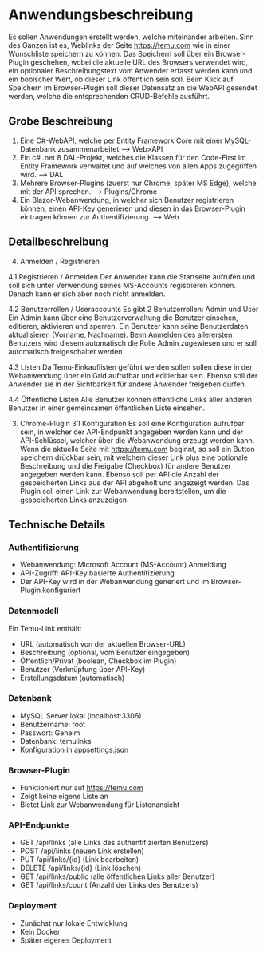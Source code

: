 # Anwendungsbeschreibung

Es sollen Anwendungen erstellt werden, welche miteinander arbeiten.
Sinn des Ganzen ist es, Weblinks der Seite https://temu.com wie in einer Wunschliste speichern zu können. Das Speichern soll über ein Browser-Plugin geschehen, wobei die aktuelle URL des Browsers verwendet wird, ein optionaler Beschreibungstext vom Anwender erfasst werden kann und ein boolscher Wert, ob dieser Link öffentlich sein soll.
Beim Klick auf Speichern im Browser-Plugin soll dieser Datensatz an die WebAPI gesendet werden, welche die entsprechenden CRUD-Befehle ausführt.

## Grobe Beschreibung

1. Eine C#-WebAPI, welche per Entity Framework Core mit einer MySQL-Datenbank zusammenarbeitet --> Web>API
2. Ein c# .net 8 DAL-Projekt, welches die Klassen für den Code-First im Entity Framework verwaltet und auf welches von allen Apps zugegriffen wird. --> DAL
3. Mehrere Browser-Plugins (zuerst nur Chrome, später MS Edge), welche mit der API sprechen. --> Plugins/Chrome
4. Ein Blazor-Webanwendung, in welcher sich Benutzer registrieren können, einen API-Key generieren und diesen in das Browser-Plugin eintragen können zur Authentifizierung. --> Web

## Detailbeschreibung

4. Anmelden / Registrieren

4.1 Registrieren / Anmelden
Der Anwender kann die Startseite aufrufen und soll sich unter Verwendung seines MS-Accounts registrieren können. Danach kann er sich aber noch nicht anmelden.

4.2 Benutzerrollen / Useraccounts
Es gibt 2 Benutzerrollen: Admin und User
Ein Admin kann über eine Benutzerverwaltung die Benutzer einsehen, editieren, aktivieren und sperren.
Ein Benutzer kann seine Benutzerdaten aktualisieren (Vorname, Nachname).
Beim Anmelden des allerersten Benutzers wird diesem automatisch die Rolle Admin zugewiesen und er soll automatisch freigeschaltet werden.

4.3 Listen
Da Temu-Einkauflisten geführt werden sollen sollen diese in der Webanwendung über ein Grid aufrufbar und editierbar sein. Ebenso soll der Anwender sie in der Sichtbarkeit für andere Anwender freigeben dürfen.

4.4 Öffentliche Listen
Alle Benutzer können öffentliche Links aller anderen Benutzer in einer gemeinsamen öffentlichen Liste einsehen.

3. Chrome-Plugin
   3.1 Konfiguration
   Es soll eine Konfiguration aufrufbar sein, in welcher der API-Endpunkt angegeben werden kann und der API-Schlüssel, welcher über die Webanwendung erzeugt werden kann.
   Wenn die aktuelle Seite mit https://temu.com beginnt, so soll ein Button speichern drückbar sein, mit welchem dieser Link plus eine optionale Beschreibung und die Freigabe (Checkbox) für andere Benutzer angegeben werden kann.
   Ebenso soll per API die Anzahl der gespeicherten Links aus der API abgeholt und angezeigt werden.
   Das Plugin soll einen Link zur Webanwendung bereitstellen, um die gespeicherten Links anzuzeigen.

## Technische Details

### Authentifizierung

- Webanwendung: Microsoft Account (MS-Account) Anmeldung
- API-Zugriff: API-Key basierte Authentifizierung
- Der API-Key wird in der Webanwendung generiert und im Browser-Plugin konfiguriert

### Datenmodell

Ein Temu-Link enthält:

- URL (automatisch von der aktuellen Browser-URL)
- Beschreibung (optional, vom Benutzer eingegeben)
- Öffentlich/Privat (boolean, Checkbox im Plugin)
- Benutzer (Verknüpfung über API-Key)
- Erstellungsdatum (automatisch)

### Datenbank

- MySQL Server lokal (localhost:3306)
- Benutzername: root
- Passwort: Geheim
- Datenbank: temulinks
- Konfiguration in appsettings.json

### Browser-Plugin

- Funktioniert nur auf https://temu.com
- Zeigt keine eigene Liste an
- Bietet Link zur Webanwendung für Listenansicht

### API-Endpunkte

- GET /api/links (alle Links des authentifizierten Benutzers)
- POST /api/links (neuen Link erstellen)
- PUT /api/links/{id} (Link bearbeiten)
- DELETE /api/links/{id} (Link löschen)
- GET /api/links/public (alle öffentlichen Links aller Benutzer)
- GET /api/links/count (Anzahl der Links des Benutzers)

### Deployment

- Zunächst nur lokale Entwicklung
- Kein Docker
- Später eigenes Deployment
